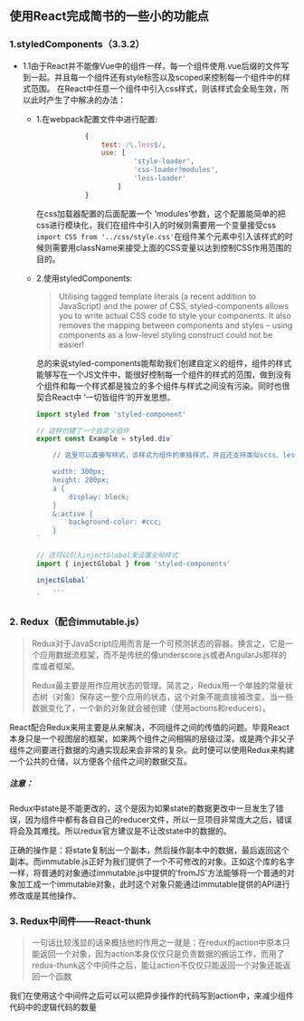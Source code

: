 ## 使用React完成简书的一些小的功能点

### 1.styledComponents（3.3.2）

+ 1.1由于React并不能像Vue中的组件一样，每一个组件使用.vue后缀的文件写到一起。并且每一个组件还有style标签以及scoped来控制每一个组件中的样式范围。
  在React中任意一个组件中引入css样式，则该样式会全局生效，所以此时产生了中解决的办法：
  + 1.在webpack配置文件中进行配置:
    ```javascript
    			{
                    test: /\.less$/,
                    use: [
                            'style-loader', 
                            'css-loader?modules', 
                            'less-loader'
                    	]
                }
    ```
    在css加载器配置的后面配置一个 ‘modules’参数，这个配置能简单的把css进行模块化，我们在组件中引入的时候则需要用一个变量接受css `import CSS from '../css/style.css'`在组件某个元素中引入该样式的时候则需要用className来接受上面的CSS变量以达到控制CSS作用范围的目的。

  + 2.使用styledComponents: 
    > Utilising tagged template literals (a recent addition to JavaScript) and the power of CSS, styled-components allows you to write actual CSS code to style your components. It also removes the mapping between components and styles – using components as a low-level styling construct could not be easier! 

    总的来说styled-components能帮助我们创建自定义的组件，组件的样式能够写在一个JS文件中，能很好控制每一个组件的样式的范围，做到没有个组件和每一个样式都是独立的多个组件与样式之间没有污染。同时也很契合React中 ‘一切皆组件’的开发思想。

    ```javascript
    import styled from 'styled-component'
    
    // 这样创建了一个自定义组件
    export const Example = styled.div`
    
    	// 这里可以直接写样式，该样式为组件的单独样式，并且还支持类似scss、less之类的格式
    
    	width: 300px;
    	height: 200px;
        a {
    		display: block;
        }
        &:active {
    		background-color: #ccc;
        }
    `
    ```

    ```javascript
    // 还可以引入injectGlobal来设置全局样式
    import { injectGlobal } from 'styled-components'
    
    injectGlobal`
    	...
    `
    ```
  
###   2. Redux（配合immutable.js）

  > Redux对于JavaScript应用而言是一个可预测状态的容器。换言之，它是一个应用数据流框架，而不是传统的像underscore.js或者AngularJs那样的库或者框架。
  >
  > Redux最主要是用作应用状态的管理。简言之，Redux用一个单独的常量状态树（对象）保存这一整个应用的状态，这个对象不能直接被改变。当一些数据变化了，一个新的对象就会被创建（使用actions和reducers）。

  React配合Redux来用主要是从来解决，不同组件之间的传值的问题。毕竟React本身只是一个视图层的框架，如果两个组件之间相隔的层级过深，或是两个非父子组件之间要进行数据的沟通实现起来会非常的复杂。此时便可以使用Redux来构建一个公共的仓储，以方便各个组件之间的数据交互。

  ##### 注意：

  Redux中state是不能更改的，这个是因为如果state的数据更改中一旦发生了错误，因为组件中都有各自自己的reducer文件，所以一旦项目非常庞大之后，错误将会及其难找。所以redux官方建议是不让改state中的数据的。

  正确的操作是：将state复制出一个副本，然后操作副本中的数据，最后返回这个副本。而immutable.js正好为我们提供了一个不可修改的对象。正如这个库的名字一样，将普通的对象通过immutable.js中提供的'fromJS'方法能够将一个普通的对象加工成一个immutable对象，此时这个对象只能通过immutable提供的API进行修改或是其他操作。

### 3. Redux中间件——React-thunk 

> 一句话比较浅显的话来概括他的作用之一就是：在redux的action中原本只能返回一个对象，因为action本身仅仅只是负责数据的搬运工作，而用了redux-thunk这个中间件之后，能让action不仅仅只能返回一个对象还能返回一个函数

我们在使用这个中间件之后可以可以把异步操作的代码写到action中，来减少组件代码中的逻辑代码的数量


